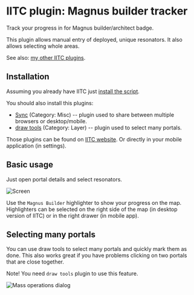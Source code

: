# IITC plugin: Magnus builder tracker

Track your progress in for Magnus builder/architect badge.

This plugin allows manual entry of deployed, unique resonators. It also allows selecting whole areas.

See also: [my other IITC plugins](https://github.com/search?q=user%3AEccenux+iitc-plugin&type=Repositories).

Installation
------------

Assuming you already have IITC just [install the script](https://github.com/Eccenux/iitc-plugin-magnus-builder/raw/master/magnus-builder.user.js).

You should also install this plugins:
* [Sync](https://iitc.me/desktop/#plugin-sync) (Category: Misc) -- plugin used to share between multiple browsers or desktop/mobile.
* [draw tools](https://iitc.me/desktop/#plugin-draw-tools) (Category: Layer) -- plugin used to select many portals.

Those plugins can be found on [IITC website](https://iitc.me/). Or directly in your mobile application (in settings).

Basic usage
------------

Just open portal details and select resonators.

<img src="https://raw.githubusercontent.com/Eccenux/iitc-plugin-magnus-builder/master/screen.png" alt="Screen">

Use the `Magnus Builder` highlighter to show your progress on the map. Highlighters can be selected on the right side of the map (in desktop version of IITC) or in the right drawer (in mobile app).

Selecting many portals
------------------------

You can use draw tools to select many portals and quickly mark them as done. This also works great if you have problems clicking on two portals that are close together.

Note! You need `draw tools` plugin to use this feature.

<img src="https://raw.githubusercontent.com/Eccenux/iitc-plugin-magnus-builder/master/screen-massOps.png" alt="Mass operations dialog">
